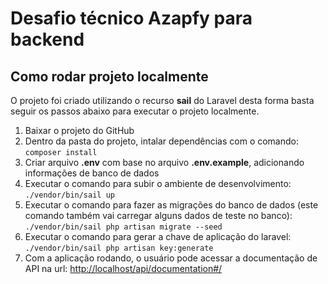 # Desafio técnico Azapfy para backend
## Como rodar projeto localmente
O projeto foi criado utilizando o recurso **sail** do Laravel desta forma basta seguir os
passos abaixo para executar o projeto localmente.

1. Baixar o projeto do GitHub
2. Dentro da pasta do projeto, intalar dependências com o comando: `composer install`
3. Criar arquivo **.env** com base no arquivo **.env.example**, adicionando informações de banco de dados
4. Executar o comando para subir o ambiente de desenvolvimento: `./vendor/bin/sail up`
5. Executar o comando para fazer as migrações do banco de dados (este comando também vai carregar alguns dados de teste no banco): `./vendor/bin/sail php artisan migrate --seed`
6. Executar o comando para gerar a chave de aplicação do laravel: `./vendor/bin/sail php artisan key:generate`
7. Com a aplicação rodando, o usuário pode acessar a documentação de API na url: [http://localhost/api/documentation#/]()